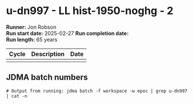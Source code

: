 # u-dn997 - LL hist-1950-noghg - 2 

**Runner:** Jon Robson  
**Run start date:** 2025-02-27 
**Run completion date:**   
**Run length:** 65 years  

| Cycle | Description | Date |
| --- | --- | --- |
| | | |


## JDMA batch numbers
```
# Output from running: jdma batch -f workspace -w epoc | grep u-dn997 | cat -n
```
